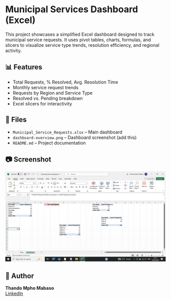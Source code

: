 # Municipal Services Dashboard (Excel)

This project showcases a simplified Excel dashboard designed to track municipal service requests. It uses pivot tables, charts, formulas, and slicers to visualize service type trends, resolution efficiency, and regional activity.

## 📊 Features

- Total Requests, % Resolved, Avg. Resolution Time
- Monthly service request trends
- Requests by Region and Service Type
- Resolved vs. Pending breakdown
- Excel slicers for interactivity

## 📁 Files

- `Municipal_Service_Requests.xlsx` – Main dashboard
- `dashboard-overview.png` – Dashboard screenshot (add this)
- `README.md` – Project documentation

## 📷 Screenshot

![Dashboard Overview](Dashboard-overview.png)


## 👤 Author

**Thando Mpho Mabaso**  
[LinkedIn](https://www.linkedin.com/in/thando-mabaso-004180192)
